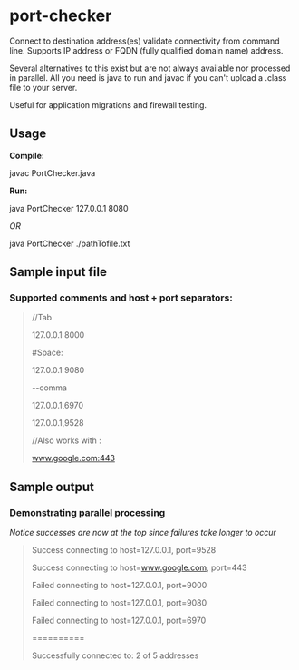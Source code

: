 # port-checker
Connect to destination address(es) validate connectivity from command line.  Supports IP address or FQDN (fully qualified domain name) address.

Several alternatives to this exist but are not always available nor processed in parallel.  All you need is java to run and javac if you can't upload a .class file to your server.

Useful for application migrations and firewall testing.

## Usage

**Compile:**

javac PortChecker.java

**Run:**

java PortChecker 127.0.0.1 8080

_OR_

java PortChecker ./pathTofile.txt

## Sample input file 

### Supported comments and host + port separators:

> //Tab
> 
> 127.0.0.1      8000
> 
> #Space:
> 
> 127.0.0.1 9080
>
> --comma
> 
> 127.0.0.1,6970
> 
> 127.0.0.1,9528
> 
> //Also works with :
> 
> www.google.com:443
> 

## Sample output 

### Demonstrating parallel processing

_Notice successes are now at the top since failures take longer to occur_

> 
> Success connecting to host=127.0.0.1, port=9528
> 
> Success connecting to host=www.google.com, port=443
> 
> Failed connecting to host=127.0.0.1, port=9000
> 
> Failed connecting to host=127.0.0.1, port=9080
>
> Failed connecting to host=127.0.0.1, port=6970
>
> ==========
> 
> Successfully connected to: 2 of 5 addresses
> 

